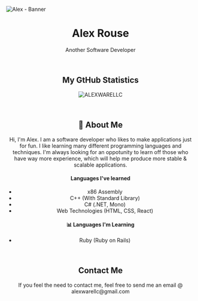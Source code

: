 ![Alex - Banner](https://github.com/ALEXWARELLC/ALEXWARELLC/assets/123724383/d5a9d012-47dd-49eb-bf4d-2536fca60380)
<div align='center'>
  <h1>Alex Rouse</h1>
  <p>Another Software Developer</p>
</div>

<br />

<div align='center'>
  <h2>My GtHub Statistics</h2>
  
  ![ALEXWARELLC](https://github-readme-stats.vercel.app/api?username=ALEXWARELLC&show_icons=true&theme=transparent)
</div>

<br />

<div align='center'>
  <h2>👋 About Me</h2>
  <p>Hi, I'm Alex. I am a software developer who likes to make applications just for fun. I like learning many different programming languages and techniques. I'm always looking for an oppotunity to learn off those who have way more experience, which will help me produce more stable & scalable applications.</p>
  <h4>Languages I've learned</h4>
  <ul>
    <li>x86 Assembly</li>
    <li>C++ (With Standard Library)</li>
    <li>C# (.NET, Mono)</li>
    <li>Web Technologies (HTML, CSS, React)</li>
  </ul>

  <h4>📊 Languages I'm Learning</h4>
  <ul>
    <li>Ruby (Ruby on Rails)</li>
  </ul>
</div>

<br/>

<div align='center'>
  <h2>Contact Me</h2>
  <p>If you feel the need to contact me, feel free to send me an email @ alexwarellc@gmail.com</p>
</div>
